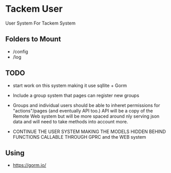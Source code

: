 # Tackem User
User System For Tackem System

## Folders to Mount
- /config
- /log

## TODO
- start work on this system making it use sqllite + Gorm

- Include a group system that pages can register new groups
- Groups and individual users should be able to inheret permissions for "actions"/pages (and eventually API too.) API will be a copy of the Remote Web system but will be more spaced around nly serving json data and will need to take methods into account more.
- CONTINUE THE USER SYSTEM MAKING THE MODELS HIDDEN BEHIND FUNCTIONS CALLABLE THROUGH GPRC and the WEB system

## Using
- <https://gorm.io/>
